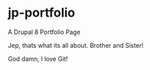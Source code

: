 # jp-portfolio
A Drupal 8 Portfolio Page

Jep, thats what its all about. Brother and Sister!

God damn, I love Git!
